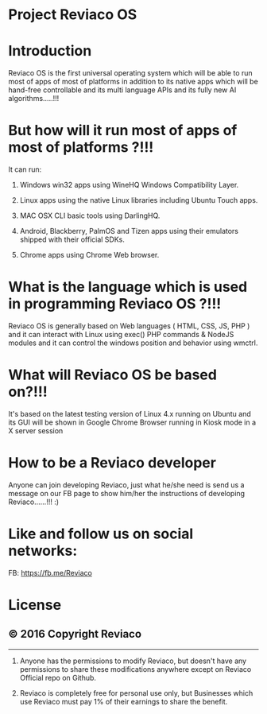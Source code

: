 # Project Reviaco OS

# Introduction

Reviaco OS is the first universal operating system which will be able to run most of apps of most of platforms in addition to its native apps which will be hand-free controllable and its multi language APIs and its fully new AI algorithms.....!!!

# But how will it run most of apps of most of platforms ?!!! 

It can run:

1. Windows win32 apps using WineHQ Windows Compatibility Layer.

2. Linux apps using the native Linux libraries including Ubuntu Touch apps.

3. MAC OSX CLI basic tools using DarlingHQ.

4. Android,  Blackberry,  PalmOS and Tizen apps using their emulators shipped with their official SDKs.

5. Chrome apps using Chrome Web browser.

# What is the language which is used in programming Reviaco OS ?!!! 

Reviaco OS is generally based on Web languages ( HTML, CSS, JS, PHP )  and it can interact with Linux using exec() PHP commands & NodeJS modules and it can control the windows position and behavior using wmctrl.    

# What will Reviaco OS be based on?!!! 

It's based on the latest testing version of Linux 4.x running on Ubuntu and its GUI will be shown in Google Chrome Browser running in Kiosk mode in a X server session

# How to be a Reviaco developer 

Anyone can join developing Reviaco, just what he/she need is send us a message on our FB page to show him/her the instructions of developing Reviaco......!!! :)

# Like and follow us on social networks:

FB: https://fb.me/Reviaco

# License 

© 2016 Copyright Reviaco
-------------------------
-------------------------

1. Anyone has the permissions to modify Reviaco, but doesn't have any permissions to share these modifications anywhere except on Reviaco Official repo on Github.

2. Reviaco is completely free for personal use only, but Businesses which use Reviaco must pay 1% of their earnings to share the benefit. 
